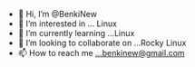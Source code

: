 - 👋 Hi, I’m @BenkiNew
- 👀 I’m interested in ... Linux
- 🌱 I’m currently learning ...Linux
- 💞️ I’m looking to collaborate on ...Rocky Linux
- 📫 How to reach me ...benkinew@gmail.com

<!---
BenkiNew/BenkiNew is a ✨ special ✨ repository because its `README.md` (this file) appears on your GitHub profile.
You can click the Preview link to take a look at your changes.
--->
